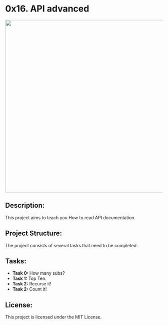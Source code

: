 # 0x16. API advanced   

<p align="center"> <img src="https://s3.amazonaws.com/intranet-projects-files/holbertonschool-sysadmin_devops/314/WIxXad8.png" width="550" higth="550">

## Description:

This project aims to teach you How to read API documentation.

## Project Structure:

The project consists of several tasks that need to be completed.

## Tasks:

- **Task 0:** How many subs?
- **Task 1:** Top Ten.
- **Task 2:** Recurse it!
- **Task 2:** Count it!


## License:

This project is licensed under the MIT License.
